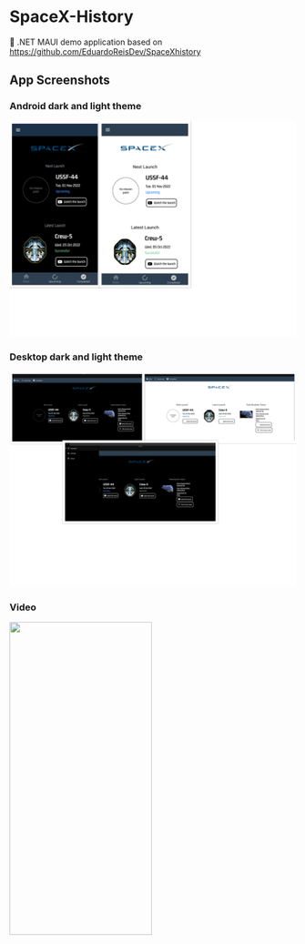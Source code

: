 # SpaceX-History
:rocket: .NET MAUI demo application based on https://github.com/EduardoReisDev/SpaceXhistory



 ## App Screenshots 
 ### Android dark and light theme
 ![Group 3](https://github.com/apdraganis/SpaceX-History/blob/main/Resources/Images/android.png)
 
 ### Desktop dark and light theme
 ![Group 3](https://github.com/apdraganis/SpaceX-History/blob/main/Resources/Images/desktop.png)

 ### Video
 <img src="/Resources/Images/gif.gif" width="250" height="550"/>
